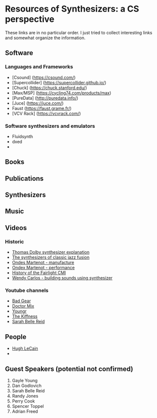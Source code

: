 # Resources of Synthesizers: a CS perspective

These links are in no particular order. I just tried to collect interesting links and somewhat organize the information. 

## Software 


### Languages and Frameworks 
- [Csound] (https://csound.com/)
- [Supercollider] (https://supercollider.github.io/)
-  [Chuck] (https://chuck.stanford.edu/)
- [Max/MSP] (https://cycling74.com/products/max)
- [PureData] (http://puredata.info/)
- [Juce] (https://juce.com/)
- Faust (https://faust.grame.fr/)
- [VCV Rack] (https://vcvrack.com/)

### Software synthesizers and emulators 
- Fluidsynth 
- dxed 
- 


## Books 

 

## Publications 

## Synthesizers 

## Music 

## Videos 

### Historic 
  - [Thomas Dolby synthesizer explanation](https://www.youtube.com/watch?v=dR-Qf1vwd28)
  - [The synthesizers of classic jazz fusion](https://reverb.com/news/the-synthesizers-of-classic-jazz-fusion?fbclid=IwAR1cPrbmIYZqEpgQ_mEmUR175NLjR5XljfKLjd5warSXD4BGWgURE8b0ZJ0)
  - [Ondes Martenot - manufacture](https://www.youtube.com/watch?v=Zp4mBmsV6Xk)
  - [Ondex Martenot - performance](https://www.youtube.com/watch?v=v0aflcF0-ys)
  - [History of the Fairlight CMI](https://www.youtube.com/watch?v=jkiYy0i8FtA)
  - [Wendy Carlos - building sounds using synthesizer](https://www.youtube.com/watch?v=UsW2EDGbDqg) 

### Youtube channels  
  - [Bad Gear](https://www.youtube.com/@AudioPilz)
  - [Doctor Mix](https://www.youtube.com/@Doctormix)
  - [Youngr](https://www.youtube.com/@Youngr_Music/featured) 
  - [The Kiffness](https://www.youtube.com/@TheKiffness) 
  - [Sarah Belle Reid](https://www.youtube.com/user/sarahbellereid) 


## People 

  - [Hugh LeCain](https://www.hughlecaine.com/en/links.html) 
  - 


## Guest Speakers (potential not confirmed) 

1. Gayle Young 
2. Dan Godlovich 
3. Sarah Belle Reid 
4. Randy Jones 
6. Perry Cook 
7. Spencer Toppel 
8. Adrian Freed 

